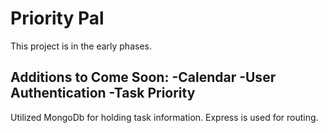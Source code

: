# Priority Pal

This project is in the early phases. 

Additions to Come Soon: 
-Calendar
-User Authentication
-Task Priority
-



Utilized MongoDb for holding task information. Express is used for routing. 
